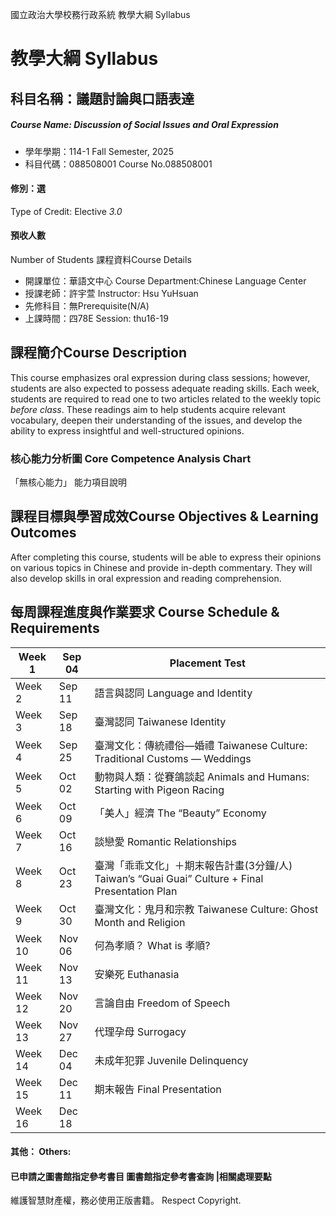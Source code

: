 國立政治大學校務行政系統 教學大綱 Syllabus
# 教學大綱 Syllabus
##  科目名稱：議題討論與口語表達
#####  Course Name: Discussion of Social Issues and Oral Expression
  * 學年學期：114-1 Fall Semester, 2025 
  * 科目代碼：088508001 Course No.088508001
#### 修別：選
Type of Credit: Elective 
_3.0_
#### 預收人數
Number of Students
課程資料Course Details
  * 開課單位：華語文中心 Course Department:Chinese Language Center 
  * 授課老師：許宇萱 Instructor: Hsu YuHsuan 
  * 先修科目：無Prerequisite(N/A)
  * 上課時間：四78E Session: thu16-19
##  課程簡介Course Description
This course emphasizes oral expression during class sessions; however, students are also expected to possess adequate reading skills. Each week, students are required to read one to two articles related to the weekly topic _before class_. These readings aim to help students acquire relevant vocabulary, deepen their understanding of the issues, and develop the ability to express insightful and well-structured opinions.
###  核心能力分析圖 Core Competence Analysis Chart
「無核心能力」 
能力項目說明
##  課程目標與學習成效Course Objectives & Learning Outcomes 
After completing this course, students will be able to express their opinions on various topics in Chinese and provide in-depth commentary. They will also develop skills in oral expression and reading comprehension.
##  每周課程進度與作業要求 Course Schedule & Requirements
Week 1 |  Sep 04 |  Placement Test  
---|---|---  
Week 2 |  Sep 11 |  語言與認同 Language and Identity  
Week 3 |  Sep 18 |  臺灣認同 Taiwanese Identity  
Week 4 |  Sep 25 |  臺灣文化：傳統禮俗—婚禮 Taiwanese Culture: Traditional Customs — Weddings  
Week 5 |  Oct 02 |  動物與人類：從賽鴿談起 Animals and Humans: Starting with Pigeon Racing  
Week 6 |  Oct 09 |  「美人」經濟 The “Beauty” Economy  
Week 7 |  Oct 16 |  談戀愛 Romantic Relationships  
Week 8 |  Oct 23 |  臺灣「乖乖文化」＋期末報告計畫(3分鐘/人) Taiwan’s “Guai Guai” Culture + Final Presentation Plan   
Week 9 |  Oct 30 |  臺灣文化：鬼月和宗教 Taiwanese Culture: Ghost Month and Religion  
Week 10 |  Nov 06 |  何為孝順？ What is 孝順?  
Week 11 |  Nov 13 |  安樂死 Euthanasia  
Week 12 |  Nov 20 |  言論自由 Freedom of Speech  
Week 13 |  Nov 27 |  代理孕母 Surrogacy  
Week 14 |  Dec 04 |  未成年犯罪 Juvenile Delinquency  
Week 15 |  Dec 11 |  期末報告 Final Presentation  
Week 16 |  Dec 18  
####  其他： Others:
####  已申請之圖書館指定參考書目  圖書館指定參考書查詢 |相關處理要點
維護智慧財產權，務必使用正版書籍。 Respect Copyright.